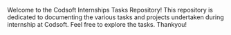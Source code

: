 Welcome to the Codsoft Internships Tasks Repository!
This repository is dedicated to documenting the various tasks and projects undertaken during internship at Codsoft.
Feel free to explore the tasks.
Thankyou!
